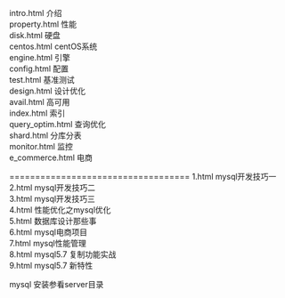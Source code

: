 intro.html       介绍   
property.html    性能   
disk.html        硬盘   
centos.html      centOS系统   
engine.html      引擎   
config.html      配置   
test.html        基准测试   
design.html      设计优化   
avail.html       高可用   
index.html       索引   
query_optim.html 查询优化   
shard.html       分库分表   
monitor.html     监控   
e_commerce.html  电商   

===================================
1.html mysql开发技巧一   
2.html mysql开发技巧二   
3.html mysql开发技巧三   
4.html 性能优化之mysql优化   
5.html 数据库设计那些事   
6.html mysql电商项目   
7.html mysql性能管理   
8.html mysql5.7 复制功能实战   
9.html mysql5.7 新特性   

mysql 安装参看server目录
